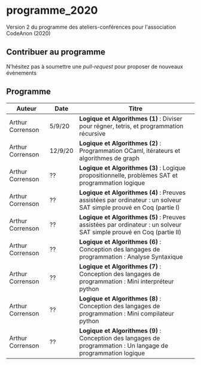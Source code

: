 # programme_2020

Version 2 du programme des ateliers-conférences pour l'association CodeAnon (2020)

## Contribuer au programme

N'hésitez pas à soumettre une *pull-request* pour proposer de nouveaux évènements

## Programme


| Auteur           | Date    | Titre                                                                                                                |
| ---------------- | ------- | -------------------------------------------------------------------------------------------------------------------- |
| Arthur Correnson | 5/9/20  | **Logique et Algorithmes (1)** : Diviser pour régner, tetris, et programmation récursive                             |
| Arthur Correnson | 12/9/20 | **Logique et Algorithmes (2)** : Programmation OCaml, itérateurs et algorithmes de graph                             |
| Arthur Correnson | ??      | **Logique et Algorithmes (3)** : Logique propositionnelle, problèmes SAT et programmation logique                    |
| Arthur Correnson | ??      | **Logique et Algorithmes (4)** : Preuves assistées par ordinateur :  un solveur SAT simple prouvé en Coq (partie I)  |
| Arthur Correnson | ??      | **Logique et Algorithmes (5)** : Preuves assistées par ordinateur :  un solveur SAT simple prouvé en Coq (partie II) |
| Arthur Correnson | ??      | **Logique et Algorithmes (6)** : Conception des langages de programmation : Analyse Syntaxique                       |
| Arthur Correnson | ??      | **Logique et Algorithmes (7)** : Conception des langages de programmation : Mini interpréteur python                 |
| Arthur Correnson | ??      | **Logique et Algorithmes (8)** : Conception des langages de programmation : Mini compilateur python                  |
| Arthur Correnson | ??      | **Logique et Algorithmes (9)** : Conception des langages de programmation : Un langage de programmation logique      |